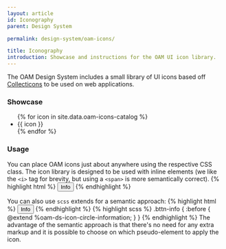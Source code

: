 ```yaml
---
layout: article
id: Iconography
parent: Design System

permalink: design-system/oam-icons/

title: Iconography
introduction: Showcase and instructions for the OAM UI icon library.
---
```


The OAM Design System includes a small library of UI icons based off [Collecticons](http://collecticons.io/) to be used on web applications.

### Showcase

<ul class="showcase-list">
{% for icon in site.data.oam-icons-catalog %}
  <li>
    <div data-title="{{ icon }}">
      <span class="label">{{ icon }}</span>
      <span class="{{ icon }}"></span>
    </div>
  </li>
{% endfor %}
</ul>

### Usage

You can place OAM icons just about anywhere using the respective CSS class. The icon library is designed to be used with inline elements (we like the `<i>` tag for brevity, but using a `<span>` is more semantically correct). 
{% highlight html %}
<button><i class="oam-ds-icon-circle-information"></i> Info</button>
{% endhighlight %}

You can also use `scss` extends for a semantic approach:
{% highlight html %}
<button class="bttn-info">Info</button>
{% endhighlight %}
{% highlight scss %}
.bttn-info {
  :before {
    @extend %oam-ds-icon-circle-information;
  }
}
{% endhighlight %}
The advantage of the semantic approach is that there's no need for any extra markup and it is possible to choose on which pseudo-element to apply the icon.
